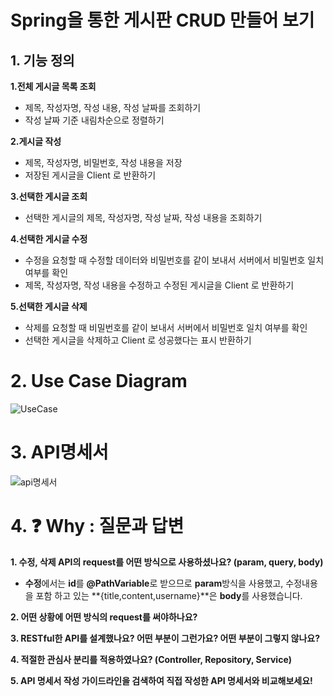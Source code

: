 # Spring을 통한 게시판 CRUD 만들어 보기

## 1. 기능 정의
**1.전체 게시글 목록 조회**
+ 제목, 작성자명, 작성 내용, 작성 날짜를 조회하기
+ 작성 날짜 기준 내림차순으로 정렬하기

**2.게시글 작성**
+ 제목, 작성자명, 비밀번호, 작성 내용을 저장
+ 저장된 게시글을 Client 로 반환하기

**3.선택한 게시글 조회**
+ 선택한 게시글의 제목, 작성자명, 작성 날짜, 작성 내용을 조회하기

**4.선택한 게시글 수정**
+ 수정을 요청할 때 수정할 데이터와 비밀번호를 같이 보내서 서버에서 비밀번호 일치 여부를 확인
+ 제목, 작성자명, 작성 내용을 수정하고 수정된 게시글을 Client 로 반환하기

**5.선택한 게시글 삭제** 
+ 삭제를 요청할 때 비밀번호를 같이 보내서 서버에서 비밀번호 일치 여부를 확인 
+ 선택한 게시글을 삭제하고 Client 로 성공했다는 표시 반환하기

# 2. Use Case Diagram
![UseCase](https://user-images.githubusercontent.com/95588392/217296892-7b3ac700-0efe-4734-b430-23589f86cb8d.png)

# 3. API명세서
![api명세서](https://user-images.githubusercontent.com/95588392/217297014-454becf1-7fcf-4bd4-b8be-d84aa7352d04.png)

# 4. ❓ Why : 질문과 답변
**1. 수정, 삭제 API의 request를 어떤 방식으로 사용하셨나요? (param, query, body)**
+ **수정**에서는 **id**를 **@PathVariable**로 받으므로 **param**방식을 사용했고, 수정내용을 포함 하고 있는 **{title,content,username}**은 **body**를 사용했습니다. 

**2. 어떤 상황에 어떤 방식의 request를 써야하나요?**

**3. RESTful한 API를 설계했나요? 어떤 부분이 그런가요? 어떤 부분이 그렇지 않나요?**

**4. 적절한 관심사 분리를 적용하였나요? (Controller, Repository, Service)**

**5. API 명세서 작성 가이드라인을 검색하여 직접 작성한 API 명세서와 비교해보세요!**
